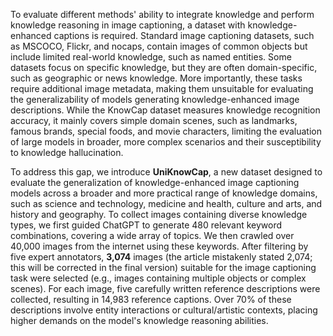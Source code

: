 To evaluate different methods' ability to integrate knowledge and perform knowledge reasoning in image captioning, a dataset with knowledge-enhanced captions is required. Standard image captioning datasets, such as MSCOCO, Flickr, and nocaps, contain images of common objects but include limited real-world knowledge, such as named entities. Some datasets focus on specific knowledge, but they are often domain-specific, such as geographic or news knowledge. More importantly, these tasks require additional image metadata, making them unsuitable for evaluating the generalizability of models generating knowledge-enhanced image descriptions. While the KnowCap dataset measures knowledge recognition accuracy, it mainly covers simple domain scenes, such as landmarks, famous brands, special foods, and movie characters, limiting the evaluation of large models in broader, more complex scenarios and their susceptibility to knowledge hallucination.

To address this gap, we introduce **UniKnowCap**, a new dataset designed to evaluate the generalization of knowledge-enhanced image captioning models across a broader and more practical range of knowledge domains, such as science and technology, medicine and health, culture and arts, and history and geography. To collect images containing diverse knowledge types, we first guided ChatGPT to generate 480 relevant keyword combinations, covering a wide array of topics. We then crawled over 40,000 images from the internet using these keywords. After filtering by five expert annotators, **3,074** images  (the article mistakenly stated 2,074; this will be corrected in the final version) suitable for the image captioning task were selected (e.g., images containing multiple objects or complex scenes). For each image, five carefully written reference descriptions were collected, resulting in 14,983 reference captions. Over 70% of these descriptions involve entity interactions or cultural/artistic contexts, placing higher demands on the model's knowledge reasoning abilities.